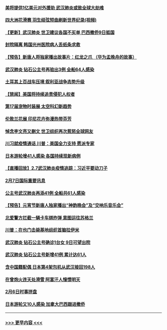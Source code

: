 #### [美将提供1亿美元对外援助 武汉肺炎或致全球大劫难](../pages/prog202/a102772361.md?t=02081233) 
#### [四大洲花滑赛 羽生结弦短曲刷新世界纪录(视频)](../pages/prog202/a102772341.md?t=02081233) 
#### [【更新】武汉肺炎 世卫建议各国不买单 巴西撤侨9日抵国](../pages/prog202/a102770740.md?t=02081233) 
#### [封院隔离 韩国光州医院病人丢纸条求救](../pages/prog202/a102772282.md?t=02081233) 
#### [【预告】新唐人将独家播出故事片：红龙之爪 （华为孟晚舟的故事）](../pages/prog202/a102767728.md?t=02081233) 
#### [武汉肺炎 钻石公主号再验出3例 全船64人感染](../pages/prog202/a102771726.md?t=02081233) 
#### [土耳其上百战车压境 叙利亚战争态势升级](../pages/prog202/a102772132.md?t=02081233) 
#### [【禁闻】美国将持续追责侵犯人权者](../pages/prog202/a102772042.md?t=02081233) 
#### [第17届宠物时装展 太空科幻新趋势](../pages/prog202/a102772033.md?t=02081233) 
#### [伦敦兰花展 印尼花卉弥漫热带芬芳](../pages/prog202/a102772026.md?t=02081233) 
#### [悼念李文亮又删文 世卫组织再次惹怒全球网友](../pages/prog202/a102771968.md?t=02081233) 
#### [川习就疫情通话 川普：美国全力支持 愿派专家](../pages/prog202/a102771930.md?t=02081233) 
#### [日本游轮增41人感染 各国持续现新病例](../pages/prog202/a102771912.md?t=02081233) 
#### [【直播回放】2.7武汉肺炎疫情追踪：习近平要动刀子](../pages/prog202/a102771649.md?t=02081233) 
#### [2月7日国际重要讯息](../pages/prog202/a102771747.md?t=02081233) 
#### [公主号武汉肺炎再添41例 全船共61人感染](../pages/prog202/a102771703.md?t=02081233) 
#### [【预告】元宵节新唐人独家播出“神韵晚会”及“交响乐音乐会”](../pages/prog202/a102767674.md?t=02081233) 
#### [北爱警方拦截一辆卡车绑炸弹 意图运往苏格兰](../pages/prog202/a102771609.md?t=02081233) 
#### [川普：在也门击毙基地组织首脑拉伊米](../pages/prog202/a102771528.md?t=02081233) 
#### [武汉肺炎 钻石公主号确诊1台女 9日可望出院](../pages/prog202/a102771518.md?t=02081233) 
#### [武汉肺炎 钻石公主号新增41例 累计达61人](../pages/prog202/a102771486.md?t=02081233) 
#### [含中国籍配偶 日本第4架包机从武汉接回198人](../pages/prog202/a102771472.md?t=02081233) 
#### [在曾炮火连天处滑雪 阿富汗人憧憬明天](../pages/prog202/a102771290.md?t=02081233) 
#### [2月6日时事拼盘](../pages/prog202/a102771225.md?t=02081233) 
#### [日本游轮又10人感染 加拿大巴西跟进撤侨](../pages/prog202/a102771084.md?t=02081233) 

----
#### [ >>> 更早内容 <<< ](../indexes/prog202-earlier.md)
